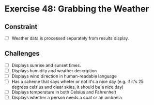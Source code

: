 # Exercise 48: Grabbing the Weather

## Constraint

- [ ] Weather data is processed separately from results display.

## Challenges

- [ ] Displays sunrise and sunset times.
- [ ] Displays humidity and weather description
- [ ] Displays wind direction in human-readable language
- [ ] Has a scheme that says wheter or not it's a nice day (e.g. if it's 25
  degrees celsius and clear skies, it should be a nice day)
- [ ] Displays temperature in both Celsius and Fahrenheit
- [ ] Displays whether a person needs a coat or an umbrella
